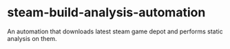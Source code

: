 # steam-build-analysis-automation
An automation that downloads latest steam game depot and performs static analysis on them.
